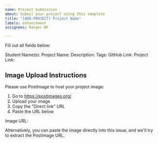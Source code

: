 ```yaml
---
name: Project Submission
about: Submit your project using this template
title: "[ADD-PROJECT] Project Name"
labels: enhancement
assignees: Ranger-NF

---
```


Fill out all fields below:

Student Name(s): 
Project Name: 
Description: 
Tags: 
GitHub Link: 
Project Link: 

## Image Upload Instructions
Please use PostImage to host your project image:

1. Go to https://postimages.org/
2. Upload your image
3. Copy the "Direct link" URL 
4. Paste the URL below

Image URL: 

Alternatively, you can paste the image directly into this issue, and we'll try to extract the PostImage URL.
